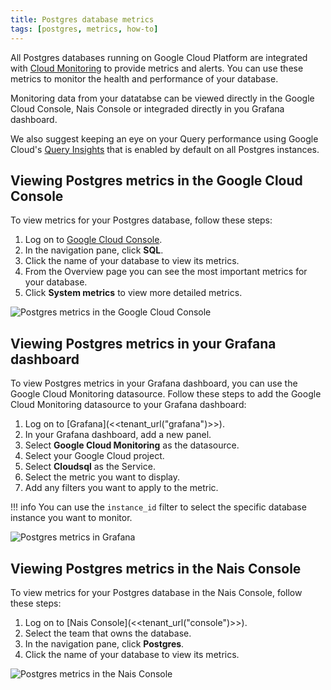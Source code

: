```yaml
---
title: Postgres database metrics
tags: [postgres, metrics, how-to]
---
```


All Postgres databases running on Google Cloud Platform are integrated with [Cloud Monitoring](https://cloud.google.com/monitoring) to provide metrics and alerts. You can use these metrics to monitor the health and performance of your database.

Monitoring data from your datatabse can be viewed directly in the Google Cloud Console, Nais Console or integraded directly in you Grafana dashboard.

We also suggest keeping an eye on your Query performance using Google Cloud's [Query Insights](https://cloud.google.com/sql/docs/postgres/insights) that is enabled by default on all Postgres instances.

## Viewing Postgres metrics in the Google Cloud Console

To view metrics for your Postgres database, follow these steps:

1. Log on to [Google Cloud Console](https://console.cloud.google.com/).
2. In the navigation pane, click **SQL**.
3. Click the name of your database to view its metrics.
4. From the Overview page you can see the most important metrics for your database.
5. Click **System metrics** to view more detailed metrics.

![Postgres metrics in the Google Cloud Console](../../../assets/postgres-observability-google.png)

## Viewing Postgres metrics in your Grafana dashboard

To view Postgres metrics in your Grafana dashboard, you can use the Google Cloud Monitoring datasource. Follow these steps to add the Google Cloud Monitoring datasource to your Grafana dashboard:

1. Log on to [Grafana](<<tenant_url("grafana")>>).
2. In your Grafana dashboard, add a new panel.
3. Select **Google Cloud Monitoring** as the datasource.
4. Select your Google Cloud project.
5. Select **Cloudsql** as the Service.
6. Select the metric you want to display.
7. Add any filters you want to apply to the metric.

!!! info
    You can use the `instance_id` filter to select the specific database instance you want to monitor.

![Postgres metrics in Grafana](../../../assets/postgres-observability-grafana.png)

## Viewing Postgres metrics in the Nais Console

To view metrics for your Postgres database in the Nais Console, follow these steps:

1. Log on to [Nais Console](<<tenant_url("console")>>).
2. Select the team that owns the database.
3. In the navigation pane, click **Postgres**.
4. Click the name of your database to view its metrics.

![Postgres metrics in the Nais Console](../../../assets/postgres-observability-nais-console.png)
